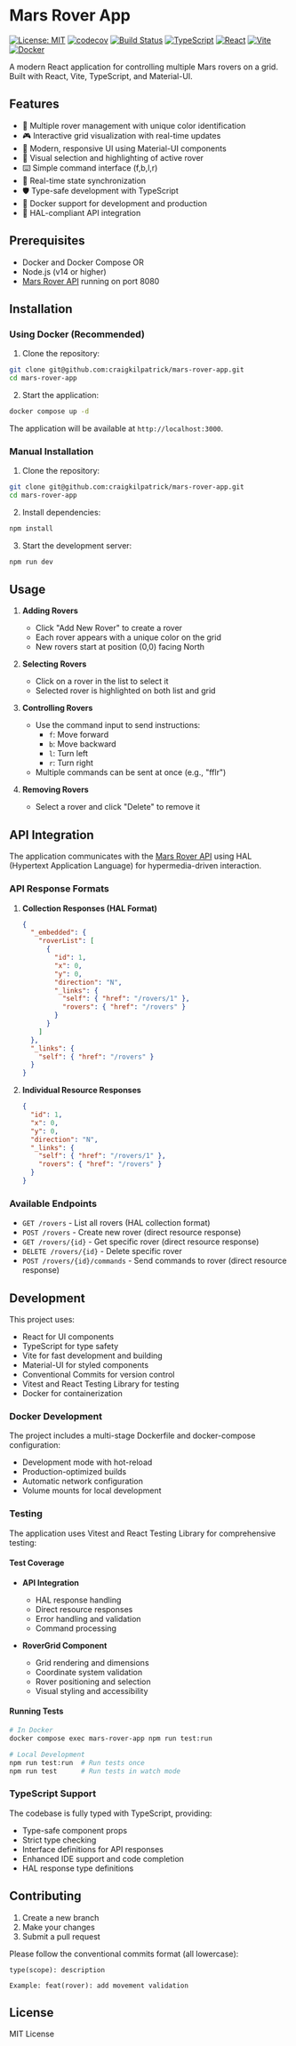 # Mars Rover App

[![License: MIT](https://img.shields.io/badge/License-MIT-yellow.svg)](https://opensource.org/licenses/MIT)
[![codecov](https://codecov.io/gh/craigkilpatrick/mars-rover-app/branch/main/graph/badge.svg)](https://codecov.io/gh/craigkilpatrick/mars-rover-app)
[![Build Status](https://github.com/craigkilpatrick/mars-rover-app/workflows/CI/badge.svg)](https://github.com/craigkilpatrick/mars-rover-app/actions)
[![TypeScript](https://img.shields.io/badge/TypeScript-5.2-blue.svg)](https://www.typescriptlang.org/)
[![React](https://img.shields.io/badge/React-18.2-blue.svg)](https://reactjs.org/)
[![Vite](https://img.shields.io/badge/Vite-6.2-646CFF.svg)](https://vitejs.dev/)
[![Docker](https://img.shields.io/badge/Docker-24.0-2496ED.svg)](https://www.docker.com/)

A modern React application for controlling multiple Mars rovers on a grid. Built with React, Vite, TypeScript, and Material-UI.

## Features

- 🚀 Multiple rover management with unique color identification
- 🎮 Interactive grid visualization with real-time updates
- 📱 Modern, responsive UI using Material-UI components
- 🎯 Visual selection and highlighting of active rover
- ⌨️ Simple command interface (f,b,l,r)
- 🔄 Real-time state synchronization
- 🛡️ Type-safe development with TypeScript
- 🐳 Docker support for development and production
- 🔗 HAL-compliant API integration

## Prerequisites

- Docker and Docker Compose
  OR
- Node.js (v14 or higher)
- [Mars Rover API](https://github.com/craigkilpatrick/mars-rover-api) running on port 8080

## Installation

### Using Docker (Recommended)

1. Clone the repository:

```bash
git clone git@github.com:craigkilpatrick/mars-rover-app.git
cd mars-rover-app
```

2. Start the application:

```bash
docker compose up -d
```

The application will be available at `http://localhost:3000`.

### Manual Installation

1. Clone the repository:

```bash
git clone git@github.com:craigkilpatrick/mars-rover-app.git
cd mars-rover-app
```

2. Install dependencies:

```bash
npm install
```

3. Start the development server:

```bash
npm run dev
```

## Usage

1. **Adding Rovers**

   - Click "Add New Rover" to create a rover
   - Each rover appears with a unique color on the grid
   - New rovers start at position (0,0) facing North

2. **Selecting Rovers**

   - Click on a rover in the list to select it
   - Selected rover is highlighted on both list and grid

3. **Controlling Rovers**

   - Use the command input to send instructions:
     - `f`: Move forward
     - `b`: Move backward
     - `l`: Turn left
     - `r`: Turn right
   - Multiple commands can be sent at once (e.g., "fflr")

4. **Removing Rovers**
   - Select a rover and click "Delete" to remove it

## API Integration

The application communicates with the [Mars Rover API](https://github.com/craigkilpatrick/mars-rover-api) using HAL (Hypertext Application Language) for hypermedia-driven interaction.

### API Response Formats

1. **Collection Responses (HAL Format)**

   ```json
   {
     "_embedded": {
       "roverList": [
         {
           "id": 1,
           "x": 0,
           "y": 0,
           "direction": "N",
           "_links": {
             "self": { "href": "/rovers/1" },
             "rovers": { "href": "/rovers" }
           }
         }
       ]
     },
     "_links": {
       "self": { "href": "/rovers" }
     }
   }
   ```

2. **Individual Resource Responses**
   ```json
   {
     "id": 1,
     "x": 0,
     "y": 0,
     "direction": "N",
     "_links": {
       "self": { "href": "/rovers/1" },
       "rovers": { "href": "/rovers" }
     }
   }
   ```

### Available Endpoints

- `GET /rovers` - List all rovers (HAL collection format)
- `POST /rovers` - Create new rover (direct resource response)
- `GET /rovers/{id}` - Get specific rover (direct resource response)
- `DELETE /rovers/{id}` - Delete specific rover
- `POST /rovers/{id}/commands` - Send commands to rover (direct resource response)

## Development

This project uses:

- React for UI components
- TypeScript for type safety
- Vite for fast development and building
- Material-UI for styled components
- Conventional Commits for version control
- Vitest and React Testing Library for testing
- Docker for containerization

### Docker Development

The project includes a multi-stage Dockerfile and docker-compose configuration:

- Development mode with hot-reload
- Production-optimized builds
- Automatic network configuration
- Volume mounts for local development

### Testing

The application uses Vitest and React Testing Library for comprehensive testing:

#### Test Coverage

- **API Integration**

  - HAL response handling
  - Direct resource responses
  - Error handling and validation
  - Command processing

- **RoverGrid Component**
  - Grid rendering and dimensions
  - Coordinate system validation
  - Rover positioning and selection
  - Visual styling and accessibility

#### Running Tests

```bash
# In Docker
docker compose exec mars-rover-app npm run test:run

# Local Development
npm run test:run  # Run tests once
npm run test      # Run tests in watch mode
```

### TypeScript Support

The codebase is fully typed with TypeScript, providing:

- Type-safe component props
- Strict type checking
- Interface definitions for API responses
- Enhanced IDE support and code completion
- HAL response type definitions

## Contributing

1. Create a new branch
2. Make your changes
3. Submit a pull request

Please follow the conventional commits format (all lowercase):

```
type(scope): description

Example: feat(rover): add movement validation
```

## License

MIT License
